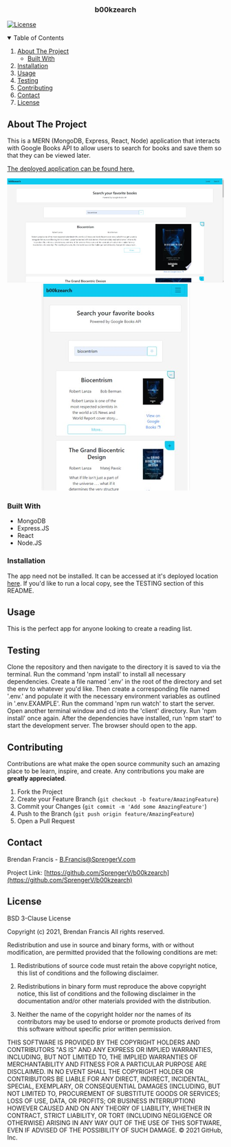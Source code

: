 <p align="center">
  <h3 align="center">b00kzearch</h3>
</p>


[![License](https://img.shields.io/badge/License-BSD%203--Clause-blue.svg)](https://opensource.org/licenses/BSD-3-Clause)
            

<!-- TABLE OF CONTENTS -->
<details open="open">
  <summary>Table of Contents</summary>
  <ol>
    <li>
      <a href="#about-the-project">About The Project</a>
      <ul>
        <li><a href="#built-with">Built With</a></li>
      </ul>
    </li>
    <li><a href="#installation">Installation</a></li>
    <li><a href="#usage">Usage</a></li>
    <li><a href="#testing">Testing</a></li>
    <li><a href="#contributing">Contributing</a></li>
    <li><a href="#contact">Contact</a></li>
    <li><a href="#license">License</a></li>
  </ol>
</details>



<!-- ABOUT THE PROJECT -->
## About The Project

This is a MERN (MongoDB, Express, React, Node) application that interacts with Google Books API to allow users to search for books and save them so that they can be viewed later.

[The deployed application can be found here.](https://b00kzearch.herokuapp.com)

<p align="center">
  <img src="./img/b00kzearch.jpg" alt="b00kzearch Screenshot"> <img src="./img/b00kzearchmobile.jpg" alt="b00kzearch Mobile Screenshot">
</p>


### Built With

<ul>
	<li>MongoDB</li>
	<li>Express.JS</li>
	<li>React</li>
	<li>Node.JS</li>
</ul>






<!-- GETTING STARTED -->
### Installation

The app need not be installed. It can be accessed at it's deployed location [here](https://b00kzearch.herokuapp.com). If you'd like to run a local copy, see the TESTING section of this README.



<!-- USAGE EXAMPLES -->
## Usage

This is the perfect app for anyone looking to create a reading list.



<!-- TESTING -->
## Testing

Clone the repository and then navigate to the directory it is saved to via the terminal. Run the command 'npm install' to install all necessary dependencies. Create a file named '.env' in the root of the directory and set the env to whatever you'd like. Then create a corresponding file named '.env.<YOUR ENVIRONMENT>' and populate it with the necessary environment variables as outlined in '.env.EXAMPLE'. Run the command 'npm run watch' to start the server. Open another terminal window and cd into the 'client' directory. Run 'npm install' once again. After the dependencies have installed, run 'npm start' to start the development server. The browser should open to the app.



<!-- CONTRIBUTING -->
## Contributing

Contributions are what make the open source community such an amazing place to be learn, inspire, and create. Any contributions you make are **greatly appreciated**.

1. Fork the Project
2. Create your Feature Branch (`git checkout -b feature/AmazingFeature`)
3. Commit your Changes (`git commit -m 'Add some AmazingFeature'`)
4. Push to the Branch (`git push origin feature/AmazingFeature`)
5. Open a Pull Request



<!-- CONTACT -->
## Contact

Brendan Francis - [B.Francis@SprengerV.com](email:B.Francis@SprengerV.com)

Project Link: [https://github.com/SprengerV/b00kzearch](https://github.com/SprengerV/b00kzearch)



<!-- LICENSE -->
## License


BSD 3-Clause License

Copyright (c) 2021, Brendan Francis
All rights reserved.

Redistribution and use in source and binary forms, with or without
modification, are permitted provided that the following conditions are met:

1. Redistributions of source code must retain the above copyright notice, this
   list of conditions and the following disclaimer.

2. Redistributions in binary form must reproduce the above copyright notice,
   this list of conditions and the following disclaimer in the documentation
   and/or other materials provided with the distribution.

3. Neither the name of the copyright holder nor the names of its
   contributors may be used to endorse or promote products derived from
   this software without specific prior written permission.

THIS SOFTWARE IS PROVIDED BY THE COPYRIGHT HOLDERS AND CONTRIBUTORS "AS IS"
AND ANY EXPRESS OR IMPLIED WARRANTIES, INCLUDING, BUT NOT LIMITED TO, THE
IMPLIED WARRANTIES OF MERCHANTABILITY AND FITNESS FOR A PARTICULAR PURPOSE ARE
DISCLAIMED. IN NO EVENT SHALL THE COPYRIGHT HOLDER OR CONTRIBUTORS BE LIABLE
FOR ANY DIRECT, INDIRECT, INCIDENTAL, SPECIAL, EXEMPLARY, OR CONSEQUENTIAL
DAMAGES (INCLUDING, BUT NOT LIMITED TO, PROCUREMENT OF SUBSTITUTE GOODS OR
SERVICES; LOSS OF USE, DATA, OR PROFITS; OR BUSINESS INTERRUPTION) HOWEVER
CAUSED AND ON ANY THEORY OF LIABILITY, WHETHER IN CONTRACT, STRICT LIABILITY,
OR TORT (INCLUDING NEGLIGENCE OR OTHERWISE) ARISING IN ANY WAY OUT OF THE USE
OF THIS SOFTWARE, EVEN IF ADVISED OF THE POSSIBILITY OF SUCH DAMAGE.
© 2021 GitHub, Inc.
                
